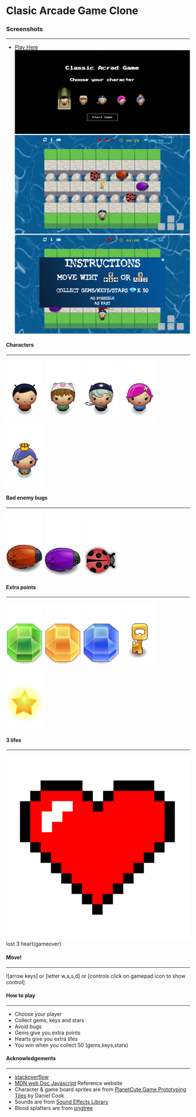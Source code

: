 # Clasic Arcade Game Clone
### Screenshots
---------------------------
* [Play Here](http://mohamed-ramadan.comeze.com/Project-classic-arcade-game-FND-nanodegree/index.html)
![Choose Character](images/choose-character.png)
![Area Game](images/area-game.png)
![Instructions](images/instructions.png)



#### Characters
----------------------------
![boy](images/char-boy.png)
![cat-girl](images/char-cat-girl.png)
![horn-girl](images/char-horn-girl.png)
![pink-girl](images/char-pink-girl.png)
![princess-girl](images/char-princess-girl.png)

#### Bad enemy bugs
----------------------------
![enemy-bug](images/enemy-bug.png) 
![enemy-bug-1](images/enemy-bug-1.png) 
![enemy-bug-2](images/enemy-bug-2.png) 

#### Extra points
---------------------------
![Gem-Green](images/gem-green.png) 
![Gem-Orange](images/Gem-Orange.png)
![Gem-Blue](images/gem-blue.png) 
![Keys](images/Key.png) 
![Stars](images/Star.png) 

#### 3 lifes
--------------------------
![Heart](images/Heart.png) lost 3 heart(gameover) 

#### Move!
-------------------------
![arrow keys] or [letter w,a,s,d] or [controls click on gamepad icon to show control]

#### How to play
----------------------------
- Choose your player
- Collect gems, keys and stars
- Avoid bugs
- Gems give you extra points
- Hearts give you extra lifes
- You win when you collect 50 (gems,keys,stars)

#### Acknowledgements
----------------------------
* [stackoverflow](https://stackoverflow.com/)
* [MDN web Doc Javascript](https://developer.mozilla.org/en-US/docs/Web/JavaScript) Reference website
* Character & game board sprites are from [PlanetCute Game Prototyping Tiles](http://www.lostgarden.com/2007/05/dancs-miraculously-flexible-game.html) by Daniel Cook
* Sounds are from [Sound Effects Library](https://www.zapsplat.com/sound-effect-category/game-sounds/)
* Blood splatters are from [pngtree](https://pngtree.com/freepng/crimson-blood_3448735.html)


